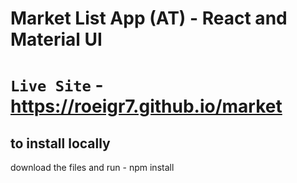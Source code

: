 # Market List App (AT) - React and Material UI

# `Live Site` - https://roeigr7.github.io/market


## to install locally

download the files and run - npm install



